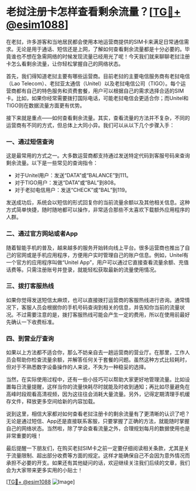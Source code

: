 # 老挝注册卡怎样查看剩余流量？[[TG💪+ @esim1088](https://t.me/s/esim1088)]

在老挝，许多游客和当地居民都会使用本地运营商提供的SIM卡来满足日常通信需求。无论是用于通话、短信还是上网，了解如何查看剩余流量都是十分必要的。毕竟谁也不想在急需网络的时候发现流量已经用光了呢！今天我们就来聊聊老挝注册卡怎么看剩余流量，让你轻松掌握自己的网络状态。

首先，我们得知道老挝主要有哪些运营商。目前老挝的主要电信服务商有老挝电信（Lao Telecom）、老挝亚太通信（Unitel）以及老挝电信公司（TIGO）。每个运营商都有自己的特色服务和资费套餐，用户可以根据自己的需求选择合适的SIM卡。比如，如果你经常需要拨打国际电话，可能老挝电信会更适合你；而Unitel和TIGO则在数据流量方面更有优势。

接下来就是重点——如何查看剩余流量。其实，查看流量的方法并不复杂，不同的运营商有不同的方式，但总体上大同小异。我们可以从以下几个步骤入手：

### 一、通过短信查询

这是最常用的方式之一。大多数运营商都支持通过发送特定代码到客服号码来查询剩余流量。以下是一些常见的查询指令：

- 对于Unitel用户：发送“DATA”或“BALANCE”到111。
- 对于TIGO用户：发送“DATA”或“BAL”到808。
- 对于老挝电信用户：发送“CHECK”或“BAL”到119。

发送成功后，系统会以短信的形式回复你的当前流量余额以及其他相关信息。这种方式简单快捷，随时随地都可以操作，非常适合那些不太喜欢下载额外应用程序的人群。

### 二、通过官方网站或者App

随着智能手机的普及，越来越多的服务开始转向线上平台。很多运营商也推出了自己的官网或是手机应用程序，方便用户实时管理自己的账户信息。例如，Unitel有一个官方的应用程序叫做“Unitel App”，用户可以通过它直接查看流量余额、充值话费等。只需注册账号并登录，就能轻松获取最新的流量使用情况。

### 三、拨打客服热线

如果你觉得发送短信太麻烦，也可以直接拨打运营商的客服热线进行咨询。通常情况下，客服人员会根据你的手机号码查询到相关的信息，并告知你当前的流量状况。不过需要注意的是，拨打客服热线可能会产生一定的费用，所以在使用前最好先确认一下收费标准。

### 四、到营业厅查询

如果以上方法都不适合你，那么不妨亲自去一趟运营商的营业厅。在那里，工作人员会帮助你检查流量余额，并解答任何关于套餐的问题。虽然这种方式比较耗时，但对于不熟悉数字设备操作的人来说，不失为一种稳妥的选择。

当然，在实际使用过程中，还有一些小技巧可以帮助大家更好地管理流量。比如设置每日流量提醒，这样当你的流量快耗尽时就能及时收到通知；再比如尽量避免在高峰时段观看高清视频，因为这往往会消耗大量流量。另外，记得定期清理手机缓存文件，释放更多空间给新的内容加载。

说到这里，相信大家都对如何查看老挝注册卡的剩余流量有了更清晰的认识了吧？无论是通过短信、App还是直接联系客服，只要掌握了正确的方法，就能随时掌握自己的网络状态。当然啦，除了学会查看流量之外，合理规划每月的数据使用也是非常重要的哦！

最后提醒一下朋友们，在购买老挝SIM卡之前一定要仔细阅读相关条款，尤其是关于流量限制、超出部分收费等方面的规定。这样才能确保自己不会因为意外情况而承担不必要的开支。如果还有其他疑问的话，欢迎继续关注我们后续的文章，我们会为大家带来更多实用的小贴士！

[[TG💪+ @esim1088](https://t.me/s/esim1088) ![Image](https://i.postimg.cc/4NQfJmqS/Snipaste-2025-05-13-00-14-12.png)]